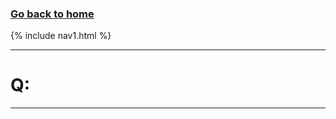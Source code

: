 ### **[Go back to home](https://ironrico.github.io/TestGlossary/)**

{% include nav1.html %}
___



# **Q:** 

___
 
